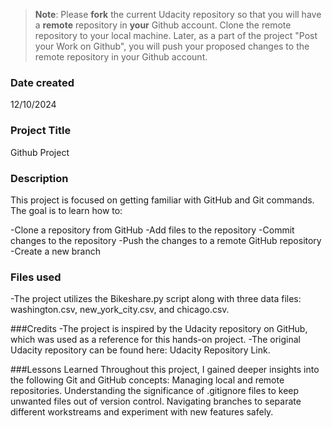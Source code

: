>**Note**: Please **fork** the current Udacity repository so that you will have a **remote** repository in **your** Github account. Clone the remote repository to your local machine. Later, as a part of the project "Post your Work on Github", you will push your proposed changes to the remote repository in your Github account.

### Date created
12/10/2024

### Project Title
Github Project

### Description
This project is focused on getting familiar with GitHub and Git commands. The goal is to learn how to:

-Clone a repository from GitHub
-Add files to the repository
-Commit changes to the repository
-Push the changes to a remote GitHub repository
-Create a new branch 

### Files used
-The project utilizes the Bikeshare.py script along with three data files: washington.csv, new_york_city.csv, and chicago.csv.


###Credits
-The project is inspired by the Udacity repository on GitHub, which was used as a reference for this hands-on project.
-The original Udacity repository can be found here: Udacity Repository Link.

###Lessons Learned
Throughout this project, I gained deeper insights into the following Git and GitHub concepts:
Managing local and remote repositories.
Understanding the significance of .gitignore files to keep unwanted files out of version control.
Navigating branches to separate different workstreams and experiment with new features safely.
